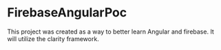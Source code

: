 # FirebaseAngularPoc

This project was created as a way to better learn Angular and firebase. It will utilize the clarity framework.
